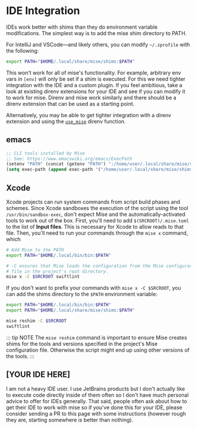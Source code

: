 # IDE Integration

IDEs work better with shims than they do environment variable modifications. The simplest way is
to add the mise shim directory to PATH.

For IntelliJ and VSCode—and likely others, you can modify `~/.zprofile`
with the following:

```sh
export PATH="$HOME/.local/share/mise/shims:$PATH"
```

This won't work for all of mise's functionality. For example, arbitrary env vars in `[env]` will only be set
if a shim is executed. For this we need tighter integration with the IDE and a custom plugin. If you feel
ambitious, take a look at existing direnv extensions for your IDE and see if you can modify it to work for mise.
Direnv and mise work similarly and there should be a direnv extension that can be used as a starting point.

Alternatively, you may be able to get tighter integration with a direnv extension and using the
[`use_mise`](/direnv) direnv function.


## emacs

```lisp
;; CLI tools installed by Mise
;; See: https://www.emacswiki.org/emacs/ExecPath
(setenv "PATH" (concat (getenv "PATH") ":/home/user/.local/share/mise/shims"))
(setq exec-path (append exec-path '("/home/user/.local/share/mise/shims")))
```

## Xcode

Xcode projects can run system commands from script build phases and schemes. Since Xcode sandboxes the execution of the script using the tool `/usr/bin/sandbox-exec`, don't expect Mise and the automatically-activated tools to work out of the box. First, you'll need to add `$(SRCROOT)/.mise.toml` to the list of **Input files**. This is necessary for Xcode to allow reads to that file. Then, you'll need to run your commands through the `mise x` command, which 

```bash
# Add Mise to the PATH
export PATH="$HOME/.local/bin/bin:$PATH"

# -C ensures that Mise loads the configuration from the Mise configuration 
# file in the project's root directory.
mise x -C $SRCROOT swiftlint
```

If you don't want to prefix your commands with `mise x -C $SRCROOT`, you can add the shims directory to the `$PATH` environment variable:

```bash
export PATH="$HOME/.local/bin/bin:$PATH"
export PATH="$HOME/.local/share/mise/shims:$PATH"

mise reshim -C $SRCROOT
swiftlint
```


::: tip NOTE
The `mise reshim` command is important to ensure Mise creates shims for the tools and versions specified in the project's Mise configuration file. Otherwise the script might end up using other versions of the tools.
:::


## [YOUR IDE HERE]

I am not a heavy IDE user. I use JetBrains products but I don't actually
like to execute code directly inside of them often so I don't have much
personal advice to offer for IDEs generally. That said, people often
ask about how to get their IDE to work with mise so if you've done this
for your IDE, please consider sending a PR to this page with some
instructions (however rough they are, starting somewhere is better than
nothing).
